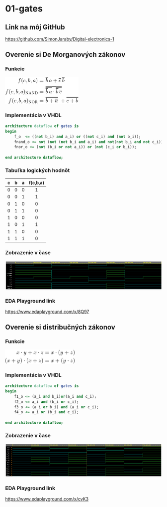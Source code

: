 # **01-gates**

## Link na môj GitHub

https://github.com/SimonJaraby/Digital-electronics-1

## Overenie si De Morganových zákonov

### Funkcie

![Equations](Images/equations.png)

### Implementácia v VHDL

```vhdl
architecture dataflow of gates is
begin
    f_o  <= ((not b_i) and a_i) or ((not c_i) and (not b_i));
    fnand_o <= not (not (not b_i and a_i) and not(not b_i and not c_i));
    fnor_o <= (not (b_i or not a_i)) or (not (c_i or b_i));

end architecture dataflow;
```

### Tabuľka logických hodnôt

| **c** | **b** |**a** | **f(c,b,a)** |
| :-: | :-: | :-: | :-: |
| 0 | 0 | 0 | 1 |
| 0 | 0 | 1 | 1 |
| 0 | 1 | 0 | 0 |
| 0 | 1 | 1 | 0 |
| 1 | 0 | 0 | 0 |
| 1 | 0 | 1 | 1 |
| 1 | 1 | 0 | 0 |
| 1 | 1 | 1 | 0 |

### Zobrazenie v čase 

![Waveforms](Images/waveforms.png)

### EDA Playground link

https://www.edaplayground.com/x/8Q97

## Overenie si distribučných zákonov

### Funkcie

![Distributives](Images/distributives.png)

### Implementácia v VHDL

```vhdl
architecture dataflow of gates is
begin
   	f1_o <= (a_i and b_i)or(a_i and c_i);
	f2_o <= a_i and (b_i or c_i);
	f3_o <= (a_i or b_i) and (a_i or c_i);
	f4_o <= a_i or (b_i and c_i);

end architecture dataflow;
```

### Zobrazenie v čase 

![Waveforms 2](Images/waveforms2.png)

### EDA Playground link

https://www.edaplayground.com/x/cvK3
